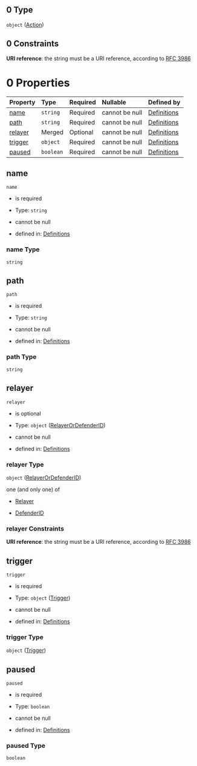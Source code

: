 ## 0 Type

`object` ([Action](definitions-definitions-action.md))

## 0 Constraints

**URI reference**: the string must be a URI reference, according to [RFC 3986](https://tools.ietf.org/html/rfc3986 "check the specification")

# 0 Properties

| Property            | Type      | Required | Nullable       | Defined by                                                                                                                           |
| :------------------ | :-------- | :------- | :------------- | :----------------------------------------------------------------------------------------------------------------------------------- |
| [name](#name)       | `string`  | Required | cannot be null | [Definitions](definitions-definitions-action-properties-name.md "definitions.schema.json#/definitions/action/properties/name")       |
| [path](#path)       | `string`  | Required | cannot be null | [Definitions](definitions-definitions-action-properties-path.md "definitions.schema.json#/definitions/action/properties/path")       |
| [relayer](#relayer) | Merged    | Optional | cannot be null | [Definitions](definitions-definitions-relayerordefenderid.md "definitions.schema.json#/definitions/action/properties/relayer")       |
| [trigger](#trigger) | `object`  | Required | cannot be null | [Definitions](definitions-definitions-action-properties-trigger.md "definitions.schema.json#/definitions/action/properties/trigger") |
| [paused](#paused)   | `boolean` | Required | cannot be null | [Definitions](definitions-definitions-action-properties-paused.md "definitions.schema.json#/definitions/action/properties/paused")   |

## name



`name`

*   is required

*   Type: `string`

*   cannot be null

*   defined in: [Definitions](definitions-definitions-action-properties-name.md "definitions.schema.json#/definitions/action/properties/name")

### name Type

`string`

## path



`path`

*   is required

*   Type: `string`

*   cannot be null

*   defined in: [Definitions](definitions-definitions-action-properties-path.md "definitions.schema.json#/definitions/action/properties/path")

### path Type

`string`

## relayer



`relayer`

*   is optional

*   Type: `object` ([RelayerOrDefenderID](definitions-definitions-relayerordefenderid.md))

*   cannot be null

*   defined in: [Definitions](definitions-definitions-relayerordefenderid.md "definitions.schema.json#/definitions/action/properties/relayer")

### relayer Type

`object` ([RelayerOrDefenderID](definitions-definitions-relayerordefenderid.md))

one (and only one) of

*   [Relayer](definitions-definitions-relayer.md "check type definition")

*   [DefenderID](definitions-definitions-defenderid.md "check type definition")

### relayer Constraints

**URI reference**: the string must be a URI reference, according to [RFC 3986](https://tools.ietf.org/html/rfc3986 "check the specification")

## trigger



`trigger`

*   is required

*   Type: `object` ([Trigger](definitions-definitions-action-properties-trigger.md))

*   cannot be null

*   defined in: [Definitions](definitions-definitions-action-properties-trigger.md "definitions.schema.json#/definitions/action/properties/trigger")

### trigger Type

`object` ([Trigger](definitions-definitions-action-properties-trigger.md))

## paused



`paused`

*   is required

*   Type: `boolean`

*   cannot be null

*   defined in: [Definitions](definitions-definitions-action-properties-paused.md "definitions.schema.json#/definitions/action/properties/paused")

### paused Type

`boolean`
